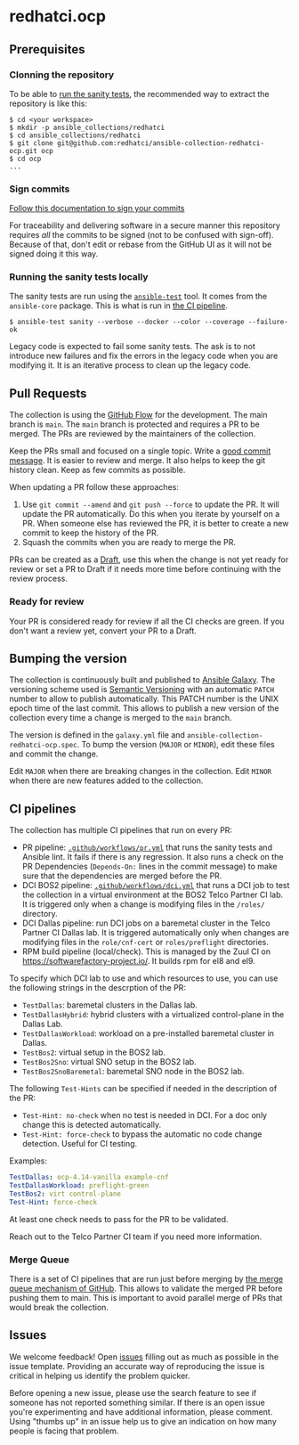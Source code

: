 # redhatci.ocp

## Prerequisites

### Clonning the repository

To be able to [run the sanity tests](#running-the-sanity-tests-locally), the recommended way to extract the repository is like this:

```ShellSession
$ cd <your workspace>
$ mkdir -p ansible_collections/redhatci
$ cd ansible_collections/redhatci
$ git clone git@github.com:redhatci/ansible-collection-redhatci-ocp.git ocp
$ cd ocp
...
```

### Sign commits

[Follow this documentation to sign your commits](https://docs.github.com/en/authentication/managing-commit-signature-verification/signing-commits)

For traceability and delivering software in a secure manner this repository requires *all* the commits to be signed (not to be confused with sign-off). Because of that, don't edit or rebase from the GitHub UI as it will not be signed doing it this way.

### Running the sanity tests locally

The sanity tests are run using the [`ansible-test`](https://docs.ansible.com/ansible/latest/dev_guide/testing_sanity.html) tool. It comes from the `ansible-core` package. This is what is run in [the CI pipeline](https://github.com/redhatci/ansible-collection-redhatci-ocp/blob/main/.github/workflows/pr.yml#L40).

```ShellSession
$ ansible-test sanity --verbose --docker --color --coverage --failure-ok
```

Legacy code is expected to fail some sanity tests. The ask is to not introduce new failures and fix the errors in the legacy code when you are modifying it. It is an iterative process to clean up the legacy code.

## Pull Requests

The collection is using the [GitHub Flow](https://guides.github.com/introduction/flow/) for the development. The main branch is `main`. The `main` branch is protected and requires a PR to be merged. The PRs are reviewed by the maintainers of the collection.

Keep the PRs small and focused on a single topic. Write a [good commit message](https://cbea.ms/git-commit/). It is easier to review and merge. It also helps to keep the git history clean. Keep as few commits as possible.

When updating a PR follow these approaches:

1. Use `git commit --amend` and `git push --force` to update the PR. It will update the PR automatically. Do this when you iterate by yourself on a PR. When someone else has reviewed the PR, it is better to create a new commit to keep the history of the PR.
2. Squash the commits when you are ready to merge the PR.

PRs can be created as a [Draft](https://docs.github.com/en/pull-requests/collaborating-with-pull-requests/proposing-changes-to-your-work-with-pull-requests/about-pull-requests#draft-pull-requests), use this when the change is not yet ready for review or set a PR to Draft if it needs more time before continuing with the review process.

### Ready for review

Your PR is considered ready for review if all the CI checks are green. If you don't want a review yet, convert your PR to a Draft.

## Bumping the version

The collection is continuously built and published to [Ansible Galaxy](https://galaxy.ansible.com/ui/repo/published/redhatci/ocp/). The versioning scheme used is [Semantic Versioning](https://semver.org/) with an automatic `PATCH` number to allow to publish automatically. This PATCH  number is the UNIX epoch time of the last commit. This allows to publish a new version of the collection every time a change is merged to the `main` branch.

The version is defined in the `galaxy.yml` file and `ansible-collection-redhatci-ocp.spec`. To bump the version (`MAJOR` or `MINOR`), edit these files and commit the change.

Edit `MAJOR` when there are breaking changes in the collection. Edit `MINOR` when there are new features added to the collection.

## CI pipelines

The collection has multiple CI pipelines that run on every PR:

- PR pipeline: [`.github/workflows/pr.yml`](../.github/workflows/pr.yml) that runs the sanity tests and Ansible lint. It fails if there is any regression. It also runs a check on the PR Dependencies (`Depends-On:` lines in the commit message) to make sure that the dependencies are merged before the PR.
- DCI BOS2 pipeline: [`.github/workflows/dci.yml`](../.github/workflows/dci.yml) that runs a DCI job to test the collection in a virtual environment at the BOS2 Telco Partner CI lab. It is triggered only when a change is modifying files in the `/roles/` directory.
- DCI Dallas pipeline: run DCI jobs on a baremetal cluster in the Telco Partner CI Dallas lab. It is triggered automatically only when changes are modifying files in the `role/cnf-cert` or `roles/preflight` directories.
- RPM build pipeline (local/check). This is managed by the Zuul CI on https://softwarefactory-project.io/. It builds rpm for el8 and el9.

To specify which DCI lab to use and which resources to use, you can use the following strings in the descrption of the PR:

  * `TestDallas`: baremetal clusters in the Dallas lab.
  * `TestDallasHybrid`: hybrid clusters with a virtualized control-plane in the Dallas Lab.
  * `TestDallasWorkload`: workload on a pre-installed baremetal cluster in Dallas.
  * `TestBos2`: virtual setup in the BOS2 lab.
  * `TestBos2Sno`: virtual SNO setup in the BOS2 lab.
  * `TestBos2SnoBaremetal`: baremetal SNO node in the BOS2 lab.

The following `Test-Hints` can be specified if needed in the description of the PR:

  * `Test-Hint: no-check` when no test is needed in DCI. For a doc only change this is detected automatically.
  * `Test-Hint: force-check` to bypass the automatic no code change detection. Useful for CI testing.

Examples:

```yaml
TestDallas: ocp-4.14-vanilla example-cnf
TestDallasWorkload: preflight-green
TestBos2: virt control-plane
Test-Hint: force-check
```

At least one check needs to pass for the PR to be validated.

Reach out to the Telco Partner CI team if you need more information.

### Merge Queue

There is a set of CI pipelines that are run just before merging by [the merge queue mechanism of GitHub](https://docs.github.com/en/pull-requests/collaborating-with-pull-requests/incorporating-changes-from-a-pull-request/merging-a-pull-request-with-a-merge-queue). This allows to validate the merged PR before pushing them to main. This is important to avoid parallel merge of PRs that would break the collection.


## Issues

We welcome feedback! Open [issues](https://github.com/redhatci/ansible-collection-redhatci-ocp/issues) filling out as much as possible in the issue template. Providing an accurate way of reproducing the issue is critical in helping us identify the problem quicker.

Before opening a new issue, please use the search feature to see if someone has not reported something similar. If there is an open issue you're experimenting and have additional information, please comment. Using "thumbs up" in an issue help us to give an indication on how many people is facing that problem.
